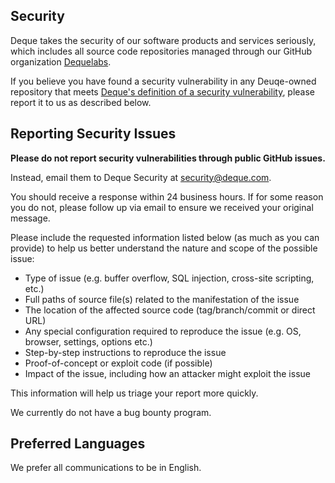 ## Security

Deque takes the security of our software products and services seriously, which includes all source code repositories managed through our GitHub organization [Dequelabs](https://github.com/dequelabs).

If you believe you have found a security vulnerability in any Deuqe-owned repository that meets [Deque's definition of a security vulnerability](https://aka.ms/opensource/security/definition), please report it to us as described below.

## Reporting Security Issues

**Please do not report security vulnerabilities through public GitHub issues.**

Instead, email them to Deque Security at [security@deque.com](mailto:security@deque.com).

You should receive a response within 24 business hours. If for some reason you do not, please follow up via email to ensure we received your original message.

Please include the requested information listed below (as much as you can provide) to help us better understand the nature and scope of the possible issue:

- Type of issue (e.g. buffer overflow, SQL injection, cross-site scripting, etc.)
- Full paths of source file(s) related to the manifestation of the issue
- The location of the affected source code (tag/branch/commit or direct URL)
- Any special configuration required to reproduce the issue (e.g. OS, browser, settings, options etc.)
- Step-by-step instructions to reproduce the issue
- Proof-of-concept or exploit code (if possible)
- Impact of the issue, including how an attacker might exploit the issue

This information will help us triage your report more quickly.

We currently do not have a bug bounty program.

## Preferred Languages

We prefer all communications to be in English.
